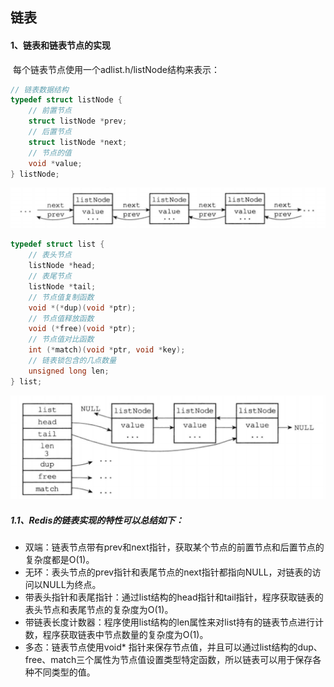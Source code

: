## 链表

#### 1、链表和链表节点的实现

​		每个链表节点使用一个adlist.h/listNode结构来表示：

```c
// 链表数据结构
typedef struct listNode {
    // 前置节点
    struct listNode *prev;
    // 后置节点
    struct listNode *next;
    // 节点的值
    void *value;
} listNode;
```

<img src="../image/image-20210423155218775.png" alt="image-20210423155218775" style="zoom:50%;" />

```c
typedef struct list {
    // 表头节点
    listNode *head;
    // 表尾节点
    listNode *tail;
    // 节点值复制函数
    void *(*dup)(void *ptr);
    // 节点值释放函数
    void (*free)(void *ptr);
    // 节点值对比函数
    int (*match)(void *ptr, void *key);
    // 链表锁包含的几点数量
    unsigned long len;
} list;
```

<img src="../image/image-20210423155135816.png" alt="image-20210423155135816" style="zoom:50%;" />

##### 1.1、Redis的链表实现的特性可以总结如下：

- 双端：链表节点带有prev和next指针，获取某个节点的前置节点和后置节点的复杂度都是O(1)。
- 无环：表头节点的prev指针和表尾节点的next指针都指向NULL，对链表的访问以NULL为终点。
- 带表头指针和表尾指针：通过list结构的head指针和tail指针，程序获取链表的表头节点和表尾节点的复杂度为O(1)。
- 带链表长度计数器：程序使用list结构的len属性来对list持有的链表节点进行计数，程序获取链表中节点数量的复杂度为O(1)。
- 多态：链表节点使用void* 指针来保存节点值，并且可以通过list结构的dup、free、match三个属性为节点值设置类型特定函数，所以链表可以用于保存各种不同类型的值。